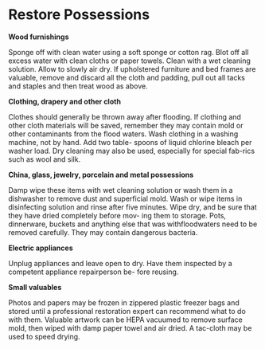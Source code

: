 # Restore Possessions

**Wood furnishings**

 Sponge off with clean water using a soft sponge or cotton rag. Blot off all excess water with clean cloths or paper towels. Clean with a wet cleaning solution. Allow to slowly air dry. If upholstered furniture and bed frames are valuable, remove and discard all the cloth and padding, pull out all tacks and staples and then treat wood as above. 

**Clothing, drapery and other cloth**

 Clothes should generally be thrown away after flooding. If clothing and other cloth materials will be saved, remember they may contain mold or other contaminants from the flood waters. Wash clothing in a washing machine, not by hand. Add two table- spoons of liquid chlorine bleach per washer load. Dry cleaning may also be used, especially for special fab-rics such as wool and silk. 

**China, glass, jewelry, porcelain and metal possessions** 

Damp wipe these items with wet cleaning solution or wash them in a dishwasher to remove dust and superficial mold. Wash or wipe items in disinfecting solution and rinse after five minutes. Wipe dry, and be sure that they have dried completely before mov- ing them to storage. Pots, dinnerware, buckets and anything else that was withfloodwaters need to be removed carefully. They may contain dangerous bacteria.

**Electric appliances** 

Unplug appliances and leave open to dry. Have them inspected by a competent appliance repairperson be- fore reusing. 

**Small valuables** 

Photos and papers may be frozen in zippered plastic freezer bags and stored until a professional restoration expert can recommend what to do with them. Valuable artwork can be HEPA vacuumed to remove surface mold, then wiped with damp paper towel and air dried. A tac-cloth may be used to speed drying.

